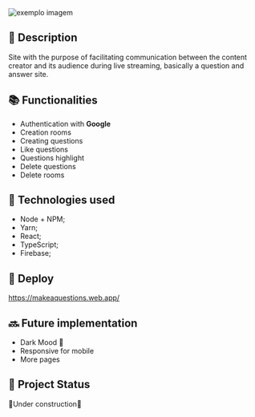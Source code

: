 

<img src="https://raw.githubusercontent.com/leomunizq/MakeAQuestions/master/src/assets/images/P%C3%A1gina%20inicial.jpg" alt="exemplo imagem">


## :memo: Description
Site with the purpose of facilitating communication between the content creator and its audience during live streaming, basically a question and answer site.

## :books: Functionalities
* Authentication with <b>Google</b>
* Creation rooms
* Creating questions
* Like questions
* Questions highlight
* Delete questions
* Delete rooms

## :wrench: Technologies used
* Node + NPM;
* Yarn;
* React;
* TypeScript;
* Firebase;


## :rocket: Deploy
https://makeaquestions.web.app/


## :soon: Future implementation
* Dark Mood :crescent_moon:	
* Responsive for mobile 
* More pages


## :dart: Project Status
:hammer:Under construction:hammer:	
